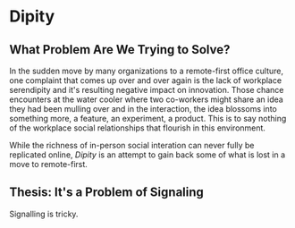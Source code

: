 # Dipity

## What Problem Are We Trying to Solve?

In the sudden move by many organizations to a remote-first office culture, one
complaint that comes up over and over again is the lack of workplace serendipity
and it's resulting negative impact on innovation. Those chance encounters at the
water cooler where two co-workers might share an idea they had been mulling over
and in the interaction, the idea blossoms into something more, a feature, an
experiment, a product. This is to say nothing of the workplace social
relationships that flourish in this environment.

While the richness of in-person social interation can never fully be replicated
online, _Dipity_ is an attempt to gain back some of what is lost in a move to
remote-first.

## Thesis: It's a Problem of Signaling

Signalling is tricky.
